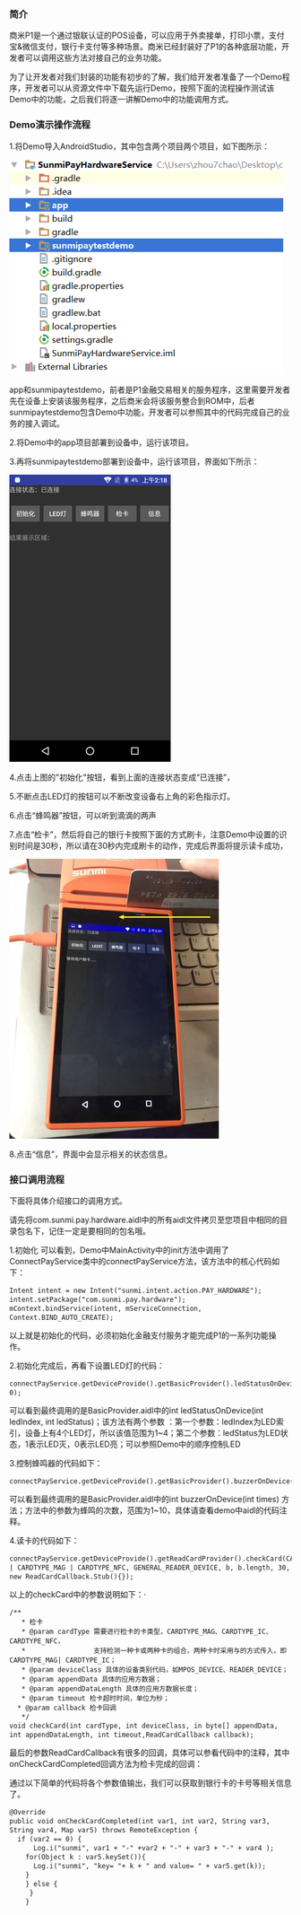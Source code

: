 ### 简介

商米P1是一个通过银联认证的POS设备，可以应用于外卖接单，打印小票，支付宝&微信支付，银行卡支付等多种场景。商米已经封装好了P1的各种底层功能，开发者可以调用这些方法对接自己的业务功能。

为了让开发者对我们封装的功能有初步的了解，我们给开发者准备了一个Demo程序，开发者可以从资源文件中下载先运行Demo，按照下面的流程操作测试该Demo中的功能，之后我们将逐一讲解Demo中的功能调用方式。

### Demo演示操作流程

1.将Demo导入AndroidStudio，其中包含两个项目两个项目，如下图所示：

![Alt SUNMI](https://github.com/sunmideveloper/P1-method-description/blob/master/imgs/1.png) 

app和sunmipaytestdemo，前者是P1金融交易相关的服务程序，这里需要开发者先在设备上安装该服务程序，之后商米会将该服务整合到ROM中，后者sunmipaytestdemo包含Demo中功能，开发者可以参照其中的代码完成自己的业务的接入调试。

2.将Demo中的app项目部署到设备中，运行该项目。

3.再将sunmipaytestdemo部署到设备中，运行该项目，界面如下所示：

![Alt SUNMI](https://github.com/sunmideveloper/P1-method-description/blob/master/imgs/2.png) 

4.点击上图的"初始化"按钮，看到上面的连接状态变成“已连接”，

5.不断点击LED灯的按钮可以不断改变设备右上角的彩色指示灯。

6.点击“蜂鸣器”按钮，可以听到滴滴的两声

7.点击“检卡”，然后将自己的银行卡按照下面的方式刷卡，注意Demo中设置的识别时间是30秒，所以请在30秒内完成刷卡的动作，完成后界面将提示读卡成功，

![Alt SUNMI](https://github.com/sunmideveloper/P1-method-description/blob/master/imgs/3.jpg) 

8.点击“信息”，界面中会显示相关的状态信息。

### 接口调用流程

下面将具体介绍接口的调用方式。

请先将com.sunmi.pay.hardware.aidl中的所有aidl文件拷贝至您项目中相同的目录包名下，记住一定是要相同的包名哦。

1.初始化
可以看到，Demo中MainActivity中的init方法中调用了ConnectPayService类中的connectPayService方法，该方法中的核心代码如下：

```
Intent intent = new Intent("sunmi.intent.action.PAY_HARDWARE");
intent.setPackage("com.sunmi.pay.hardware");
mContext.bindService(intent, mServiceConnection, Context.BIND_AUTO_CREATE);
```

以上就是初始化的代码，必须初始化金融支付服务才能完成P1的一系列功能操作。

2.初始化完成后，再看下设置LED灯的代码：

```
connectPayService.getDeviceProvide().getBasicProvider().ledStatusOnDevice(1, 0);
```

可以看到最终调用的是BasicProvider.aidl中的int ledStatusOnDevice(int ledIndex, int ledStatus)；该方法有两个参数 ：第一个参数：ledIndex为LED索引，设备上有4个LED灯，所以该值范围为1~4；第二个参数：ledStatus为LED状态，1表示LED灭，0表示LED亮；可以参照Demo中的顺序控制LED

3.控制蜂鸣器的代码如下：

```
connectPayService.getDeviceProvide().getBasicProvider().buzzerOnDevice(2);
```

可以看到最终调用的是BasicProvider.aidl中的int buzzerOnDevice(int times) 方法；方法中的参数为蜂鸣的次数，范围为1~10，具体请查看demo中aidl的代码注释。

4.读卡的代码如下：

```
connectPayService.getDeviceProvide().getReadCardProvider().checkCard(CARDTYPE_IC | CARDTYPE_MAG | CARDTYPE_NFC, GENERAL_READER_DEVICE, b, b.length, 30, new ReadCardCallback.Stub(){});
```

以上的checkCard中的参数说明如下：·

```
/**
   * 检卡
   * @param cardType 需要进行检卡的卡类型，CARDTYPE_MAG、CARDTYPE_IC、CARDTYPE_NFC，
   *                 支持检测一种卡或两种卡的组合，两种卡时采用与的方式传入，即CARDTYPE_MAG| CARDTYPE_IC；
   * @param deviceClass 具体的设备类别代码，如MPOS_DEVICE、READER_DEVICE；
   * @param appendData 具体的应用方数据；
   * @param appendDataLength 具体的应用方数据长度；
   * @param timeout 检卡超时时间，单位为秒；
  * @param callback 检卡回调
   */
void checkCard(int cardType, int deviceClass, in byte[] appendData, int appendDataLength, int timeout,ReadCardCallback callback);
```

最后的参数ReadCardCallback有很多的回调，具体可以参看代码中的注释，其中onCheckCardCompleted回调方法为检卡完成的回调：

通过以下简单的代码将各个参数值输出，我们可以获取到银行卡的卡号等相关信息了。

```
@Override
public void onCheckCardCompleted(int var1, int var2, String var3, String var4, Map var5) throws RemoteException {
  if (var2 == 0) {
      Log.i("sunmi", var1 + "-" +var2 + "-" + var3 + "-" + var4 );
    for(Object k : var5.keySet()){
      Log.i("sunmi", "key= "+ k + " and value= " + var5.get(k));
    }
    } else {
     }
    }
```
